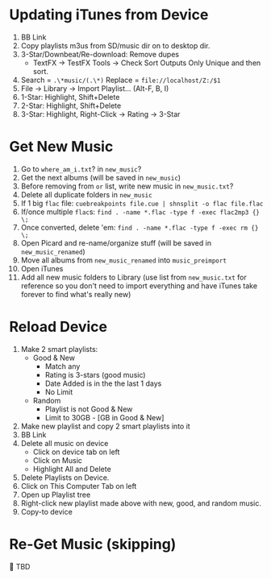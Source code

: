 # Updating iTunes from Device
1. BB Link
2. Copy playlists m3us from SD/music dir on to desktop dir.
3. 3-Star/Downbeat/Re-download: Remove dupes
    - TextFX -> TestFX Tools -> Check Sort Outputs Only Unique and then sort.
4. Search  = `.\*music/(.\*)`
   Replace = `file://localhost/Z:/$1`
5. File -> Library -> Import Playlist... (Alt-F, B, I)
6. 1-Star: Highlight, Shift+Delete
7. 2-Star: Highlight, Shift+Delete
8. 3-Star: Highlight, Right-Click -> Rating -> 3-Star

# Get New Music
1. Go to `where_am_i.txt`? in `new_music`?
2. Get the next albums (will be saved in `new_music`)
3. Before removing from `or` list, write new music in `new_music.txt`?
4. Delete all duplicate folders in `new_music`
5. If 1 big `flac` file: `cuebreakpoints file.cue | shnsplit -o flac file.flac`
6. If/once multiple `flac`s: `find . -name *.flac -type f -exec flac2mp3 {} \;`
7. Once converted, delete 'em: `find . -name *.flac -type f -exec rm {} \;`
8. Open Picard and re-name/organize stuff (will be saved in `new_music_renamed`)
9. Move all albums from `new_music_renamed` into `music_preimport`
10. Open iTunes
11. Add all new music folders to Library (use list from `new_music.txt` for reference so you don't need to import everything and have iTunes take forever to find what's really new)

# Reload Device
1. Make 2 smart playlists:
    - Good & New
        - Match any
        - Rating is 3-stars (good music)
        - Date Added is in the the last 1 days
        - No Limit
    - Random
        - Playlist is not Good & New
        - Limit to 30GB - [GB in Good & New]
2. Make new playlist and copy 2 smart playlists into it
3. BB Link
4. Delete all music on device
    - Click on device tab on left
    - Click on Music
    - Highlight All and Delete
5. Delete Playlists on Device.
6. Click on This Computer Tab on left
7. Open up Playlist tree
8. Right-click new playlist made above with new, good, and random music.
9. Copy-to device

# Re-Get Music (skipping)
:small_orange_diamond: TBD
